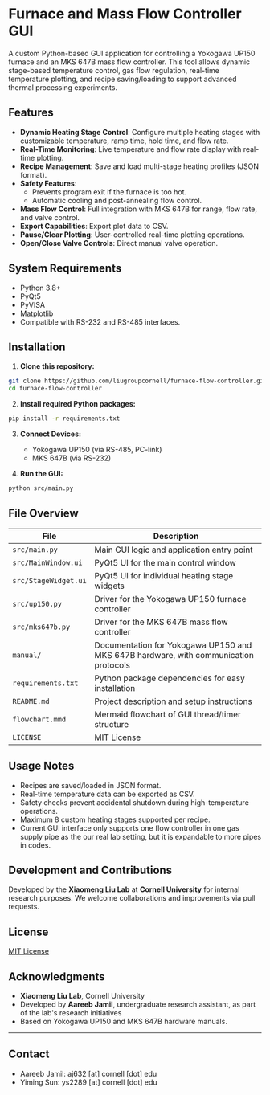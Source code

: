 # Furnace and Mass Flow Controller GUI

A custom Python-based GUI application for controlling a Yokogawa UP150 furnace and an MKS 647B mass flow controller. This tool allows dynamic stage-based temperature control, gas flow regulation, real-time temperature plotting, and recipe saving/loading to support advanced thermal processing experiments.

## Features

- **Dynamic Heating Stage Control**: Configure multiple heating stages with customizable temperature, ramp time, hold time, and flow rate.
- **Real-Time Monitoring**: Live temperature and flow rate display with real-time plotting.
- **Recipe Management**: Save and load multi-stage heating profiles (JSON format).
- **Safety Features**:
  - Prevents program exit if the furnace is too hot.
  - Automatic cooling and post-annealing flow control.
- **Mass Flow Control**: Full integration with MKS 647B for range, flow rate, and valve control.
- **Export Capabilities**: Export plot data to CSV.
- **Pause/Clear Plotting**: User-controlled real-time plotting operations.
- **Open/Close Valve Controls**: Direct manual valve operation.

## System Requirements

- Python 3.8+
- PyQt5
- PyVISA
- Matplotlib
- Compatible with RS-232 and RS-485 interfaces.

## Installation

1. **Clone this repository:**

```bash
git clone https://github.com/liugroupcornell/furnace-flow-controller.git
cd furnace-flow-controller
```

2. **Install required Python packages:**

```bash
pip install -r requirements.txt
```

3. **Connect Devices:**

   - Yokogawa UP150 (via RS-485, PC-link)
   - MKS 647B (via RS-232)

4. **Run the GUI:**

```bash
python src/main.py
```

## File Overview

| File              | Description                                      |
| ----------------- | ------------------------------------------------ |
| `src/main.py`         | Main GUI logic and application entry point       |
| `src/MainWindow.ui`   | PyQt5 UI for the main control window             |
| `src/StageWidget.ui`  | PyQt5 UI for individual heating stage widgets    |
| `src/up150.py`        | Driver for the Yokogawa UP150 furnace controller |
| `src/mks647b.py`      | Driver for the MKS 647B mass flow controller     |
| `manual/` | Documentation for Yokogawa UP150 and MKS 647B hardware, with communication protocols |
| `requirements.txt`| Python package dependencies for easy installation|
| `README.md`       | Project description and setup instructions       |
| `flowchart.mmd`   | Mermaid flowchart of GUI thread/timer structure      |
| `LICENSE`   | MIT License      |

## Usage Notes

- Recipes are saved/loaded in JSON format.
- Real-time temperature data can be exported as CSV.
- Safety checks prevent accidental shutdown during high-temperature operations.
- Maximum 8 custom heating stages supported per recipe.
- Current GUI interface only supports one flow controller in one gas supply pipe as the our real lab setting, but it is expandable to more pipes in codes.

## Development and Contributions

Developed by the **Xiaomeng Liu Lab** at **Cornell University** for internal research purposes. We welcome collaborations and improvements via pull requests.

## License

[MIT License](LICENSE)

## Acknowledgments

- **Xiaomeng Liu Lab**, Cornell University
- Developed by **Aareeb Jamil**, undergraduate research assistant, as part of the lab's research initiatives
- Based on Yokogawa UP150 and MKS 647B hardware manuals.

---

## Contact

- Aareeb Jamil: aj632 [at] cornell [dot] edu
- Yiming Sun: ys2289 [at] cornell [dot] edu